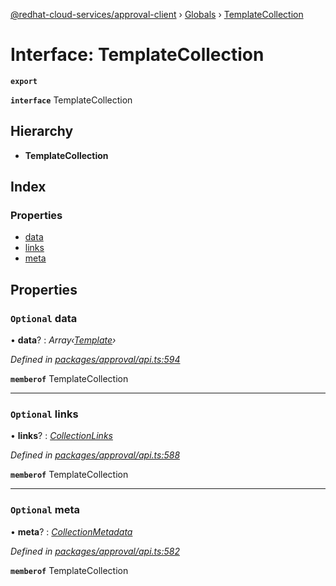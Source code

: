 [@redhat-cloud-services/approval-client](../README.md) › [Globals](../globals.md) › [TemplateCollection](templatecollection.md)

# Interface: TemplateCollection

**`export`** 

**`interface`** TemplateCollection

## Hierarchy

* **TemplateCollection**

## Index

### Properties

* [data](templatecollection.md#optional-data)
* [links](templatecollection.md#optional-links)
* [meta](templatecollection.md#optional-meta)

## Properties

### `Optional` data

• **data**? : *Array‹[Template](template.md)›*

*Defined in [packages/approval/api.ts:594](https://github.com/leSamo/javascript-clients/blob/master/packages/approval/api.ts#L594)*

**`memberof`** TemplateCollection

___

### `Optional` links

• **links**? : *[CollectionLinks](collectionlinks.md)*

*Defined in [packages/approval/api.ts:588](https://github.com/leSamo/javascript-clients/blob/master/packages/approval/api.ts#L588)*

**`memberof`** TemplateCollection

___

### `Optional` meta

• **meta**? : *[CollectionMetadata](collectionmetadata.md)*

*Defined in [packages/approval/api.ts:582](https://github.com/leSamo/javascript-clients/blob/master/packages/approval/api.ts#L582)*

**`memberof`** TemplateCollection
